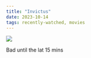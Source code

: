 ```yaml
---
title: "Invictus"
date: 2023-10-14
tags: recently-watched, movies
---
```


 <p><img src="https://a.ltrbxd.com/resized/film-poster/3/7/6/0/5/37605-invictus-0-600-0-900-crop.jpg?v=4cf7d9e769"/></p> <p>Bad until the lat 15 mins</p>
